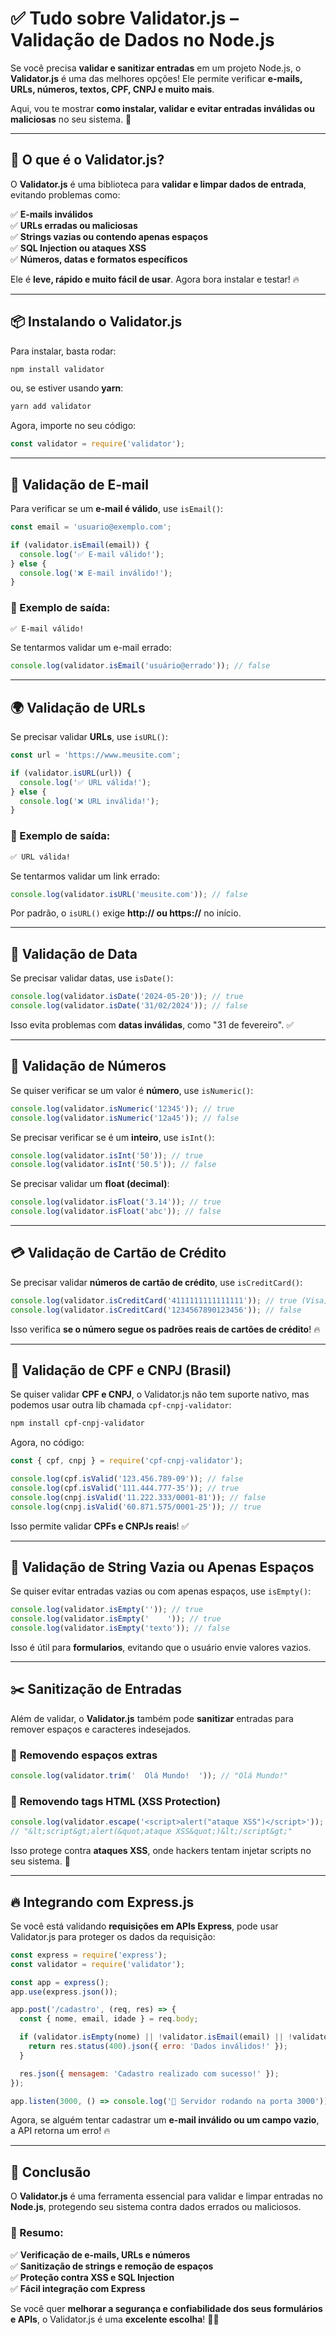 # ✅ Tudo sobre **Validator.js** – Validação de Dados no Node.js  

Se você precisa **validar e sanitizar entradas** em um projeto Node.js, o **Validator.js** é uma das melhores opções! Ele permite verificar **e-mails, URLs, números, textos, CPF, CNPJ e muito mais**.  

Aqui, vou te mostrar **como instalar, validar e evitar entradas inválidas ou maliciosas** no seu sistema. 🚀  

---

## 🚀 O que é o **Validator.js**?  
O **Validator.js** é uma biblioteca para **validar e limpar dados de entrada**, evitando problemas como:  

✅ **E-mails inválidos**  
✅ **URLs erradas ou maliciosas**  
✅ **Strings vazias ou contendo apenas espaços**  
✅ **SQL Injection ou ataques XSS**  
✅ **Números, datas e formatos específicos**  

Ele é **leve, rápido e muito fácil de usar**. Agora bora instalar e testar! 🔥  

---

## 📦 Instalando o Validator.js  

Para instalar, basta rodar:  

```bash
npm install validator
```
ou, se estiver usando **yarn**:  
```bash
yarn add validator
```

Agora, importe no seu código:

```js
const validator = require('validator');
```

---

## 📩 Validação de E-mail  

Para verificar se um **e-mail é válido**, use `isEmail()`:  

```js
const email = 'usuario@exemplo.com';

if (validator.isEmail(email)) {
  console.log('✅ E-mail válido!');
} else {
  console.log('❌ E-mail inválido!');
}
```

### 🔹 Exemplo de saída:
```bash
✅ E-mail válido!
```

Se tentarmos validar um e-mail errado:
```js
console.log(validator.isEmail('usuário@errado')); // false
```

---

## 🌍 Validação de URLs  

Se precisar validar **URLs**, use `isURL()`:  

```js
const url = 'https://www.meusite.com';

if (validator.isURL(url)) {
  console.log('✅ URL válida!');
} else {
  console.log('❌ URL inválida!');
}
```

### 🔹 Exemplo de saída:
```bash
✅ URL válida!
```

Se tentarmos validar um link errado:
```js
console.log(validator.isURL('meusite.com')); // false
```
Por padrão, o `isURL()` exige **http:// ou https://** no início.  

---

## 📆 Validação de Data  

Se precisar validar datas, use `isDate()`:  

```js
console.log(validator.isDate('2024-05-20')); // true
console.log(validator.isDate('31/02/2024')); // false
```

Isso evita problemas com **datas inválidas**, como "31 de fevereiro". ✅  

---

## 🔢 Validação de Números  

Se quiser verificar se um valor é **número**, use `isNumeric()`:  

```js
console.log(validator.isNumeric('12345')); // true
console.log(validator.isNumeric('12a45')); // false
```

Se precisar verificar se é um **inteiro**, use `isInt()`:  

```js
console.log(validator.isInt('50')); // true
console.log(validator.isInt('50.5')); // false
```

Se precisar validar um **float (decimal)**:  

```js
console.log(validator.isFloat('3.14')); // true
console.log(validator.isFloat('abc')); // false
```

---

## 💳 Validação de Cartão de Crédito  

Se precisar validar **números de cartão de crédito**, use `isCreditCard()`:  

```js
console.log(validator.isCreditCard('4111111111111111')); // true (Visa)
console.log(validator.isCreditCard('1234567890123456')); // false
```

Isso verifica **se o número segue os padrões reais de cartões de crédito**! 🔥  

---

## 📜 Validação de CPF e CNPJ (Brasil)  

Se quiser validar **CPF e CNPJ**, o Validator.js não tem suporte nativo, mas podemos usar outra lib chamada `cpf-cnpj-validator`:  

```bash
npm install cpf-cnpj-validator
```

Agora, no código:

```js
const { cpf, cnpj } = require('cpf-cnpj-validator');

console.log(cpf.isValid('123.456.789-09')); // false
console.log(cpf.isValid('111.444.777-35')); // true
console.log(cnpj.isValid('11.222.333/0001-81')); // false
console.log(cnpj.isValid('60.871.575/0001-25')); // true
```

Isso permite validar **CPFs e CNPJs reais**! ✅  

---

## 🚫 Validação de String Vazia ou Apenas Espaços  

Se quiser evitar entradas vazias ou com apenas espaços, use `isEmpty()`:  

```js
console.log(validator.isEmpty('')); // true
console.log(validator.isEmpty('    ')); // true
console.log(validator.isEmpty('texto')); // false
```

Isso é útil para **formularios**, evitando que o usuário envie valores vazios.  

---

## ✂️ **Sanitização** de Entradas  

Além de validar, o **Validator.js** também pode **sanitizar** entradas para remover espaços e caracteres indesejados.  

### 🔹 **Removendo espaços extras**
```js
console.log(validator.trim('  Olá Mundo!  ')); // "Olá Mundo!"
```

### 🔹 **Removendo tags HTML (XSS Protection)**
```js
console.log(validator.escape('<script>alert("ataque XSS")</script>'));
// "&lt;script&gt;alert(&quot;ataque XSS&quot;)&lt;/script&gt;"
```

Isso protege contra **ataques XSS**, onde hackers tentam injetar scripts no seu sistema. 🚨  

---

## 🔥 Integrando com **Express.js**  

Se você está validando **requisições em APIs Express**, pode usar Validator.js para proteger os dados da requisição:  

```js
const express = require('express');
const validator = require('validator');

const app = express();
app.use(express.json());

app.post('/cadastro', (req, res) => {
  const { nome, email, idade } = req.body;

  if (validator.isEmpty(nome) || !validator.isEmail(email) || !validator.isInt(idade)) {
    return res.status(400).json({ erro: 'Dados inválidos!' });
  }

  res.json({ mensagem: 'Cadastro realizado com sucesso!' });
});

app.listen(3000, () => console.log('🚀 Servidor rodando na porta 3000'));
```

Agora, se alguém tentar cadastrar um **e-mail inválido ou um campo vazio**, a API retorna um erro! 🔥  

---

## 🏁 Conclusão  

O **Validator.js** é uma ferramenta essencial para validar e limpar entradas no **Node.js**, protegendo seu sistema contra dados errados ou maliciosos.  

### 🎯 Resumo:  
✅ **Verificação de e-mails, URLs e números**  
✅ **Sanitização de strings e remoção de espaços**  
✅ **Proteção contra XSS e SQL Injection**  
✅ **Fácil integração com Express**  

Se você quer **melhorar a segurança e confiabilidade dos seus formulários e APIs**, o Validator.js é uma **excelente escolha**! 🚀🔥